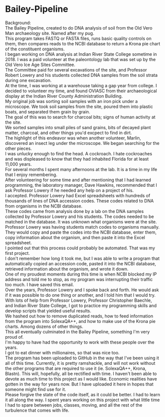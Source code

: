 # Bailey-Pipeline
Background: <br>
The Bailey Pipeline, created to do DNA analysis of soil from the Old Vero Man archaeology site. Named after my pug. <br>
This program takes FASTQ or FASTA files, runs basic quality controls on them, then compares reads to the NCBI database to return a Krona pie chart of the constituent organisms. <br>
I began working on DNA analysis at Indian River State College sometime in 2018. I was a paid volunteer at the paleontology lab that was set up by the Old Vero Ice Age Sites Committee. <br>
The Committee paid for several excavations of the site, and Professor Robert Lowery and his students collected DNA samples from the soil strata during one excavation. <br>
At the time, I was working at a warehouse taking a gap year from college. I decided to volunteer my time, and found OVIASC from their archaeological display at the Indian River County Administration Building. <br>
My original job was sorting soil samples with an iron pick under a microscope. We took soil samples from the site, poured them into plastic boats, and separated them grain by grain. <br>
The goal of this was to search for charcoal bits; signs of human activity at the site. <br>
We sorted samples into small piles of sand grains, bits of decayed plant matter, charcoal, and other things you'd excpect to find in dirt. <br>
The highlight of this endeavor was when another volunteer, Marlin, discovered an insect leg under the microscope. We began searching for the other pieces. <br>
I was unlucky enough to find the head. A cockroach. I hate cockroaches and was displeased to know that they had inhabited Florida for at least 11,000 years. <br>
For several months I spent many afternoons at the lab. It is a time in my life that I enjoy remembering. <br>
After volunteering for some time and after mentioning that I had learned programming, the laboratory manager, Dave Hawkins, recommended that I ask Professor Lowery if he needed any help on a project of his. <br>
I accepted. Professor Lowery had Excel spreadsheets with hundreds of thousands of lines of DNA accession codes. These codes related to DNA from organisms in the NCBI database. <br>
These codes came from analysis done by a lab on the DNA samples collected by Professor Lowery and his students. The codes needed to be matched in the database. It was unknown what organisms were at the site. <br>
Professor Lowery was having students match codes to organisms manually. <br>
They would copy and paste the codes into the NCBI database, enter them, copy information about the organism, and then paste it into the Excel spreadsheet. <br>
I pointed out that this process could probably be automated. That was my first project. <br>
I don't remember how long it took me, but I was able to write a program that automatically copied an accession code, pasted it into the NCBI database, retrieved information about the organism, and wrote it down. <br>
One of my proudest moments during this time is when NCBI blocked my IP address and told me to stop, as my program was interrupting their traffic too much. I have saved this email. <br>
Over the years, Professor Lowery and I spoke back and forth. He would ask if it was possible to do one thing or another, and I told him that I would try. <br>
With lots of help from Professor Lowery, Professor Christopher Baechle, and Indian River State College, I got to practice my programming skills and develop scripts that yielded useful results. <br>
We hashed out how to remove duplicated reads, how to feed information from the program into SolexaQA++, and how to make use of the Krona pie charts. Among dozens of other things. <br>
This all eventually culminated in the Bailey Pipeline, something I'm very proud of. <br>
I'm happy to have had the opportunity to work with these people over the years. <br>
I got to eat dinner with millionaires, so that was nice too. <br>
The program has been uploaded to GitHub in the way that I've been using it all of this time. Currently, it is pretty ramshackle, and will not work without the other programs that are required to use it (ie. SolexaQA++, Krona, Blastn). This will, hopefully, all be rectified with time. I haven't been able to devote as much time to this project as I would like. Economic realities have gotten in the way for years now. But I have uploaded it here in hopes that someone might find use for it. <br>
Please forgive the state of the code itself, as it could be better. I had to learn it all along the way. I spent years working on this project with what little time I had to spare between jobs, classes, moving, and all the rest of the turbulence that comes with life. <br>
